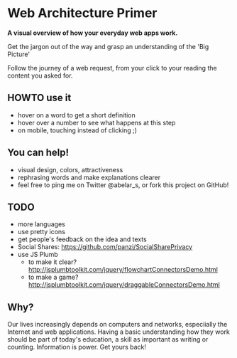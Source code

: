 # Web Architecture Primer
**A visual overview of how your everyday web apps work.**

Get the jargon out of the way and grasp an understanding of the 'Big Picture'

Follow the journey of a web request, from your click to your reading the content you asked for.

## HOWTO use it
* hover on a word to get a short definition
* hover over a number to see what happens at this step
* on mobile, touching instead of clicking ;)

## You can help!
* visual design, colors, attractiveness
* rephrasing words and make explanations clearer
* feel free to ping me on Twitter @abelar_s, or fork this project on GitHub!

## TODO
* more languages
* use pretty icons
* get people's feedback on the idea and texts
* Social Shares: https://github.com/panzi/SocialSharePrivacy
* use JS Plumb
    - to make it clear? http://jsplumbtoolkit.com/jquery/flowchartConnectorsDemo.html
    - to make a game? http://jsplumbtoolkit.com/jquery/draggableConnectorsDemo.html

## Why?
Our lives increasingly depends on computers and networks, especiially the Internet and web applications.
Having a basic understanding how they work should be part of today's education, a skill as important as writing or counting.
Information is power. Get yours back!
